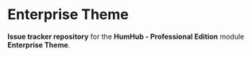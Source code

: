 # Enterprise Theme

**Issue tracker repository** for the **HumHub - Professional Edition** module **Enterprise Theme**. 
